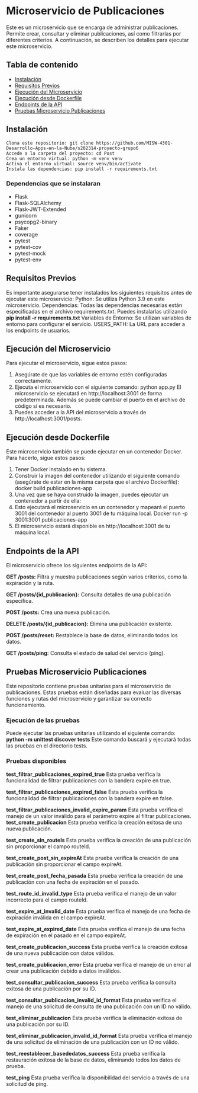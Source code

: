 # Microservicio de Publicaciones

Este es un microservicio que se encarga de administrar publicaciones. Permite crear, consultar y eliminar publicaciones, así como filtrarlas por diferentes criterios. A continuación, se describen los detalles para ejecutar este microservicio.

## Tabla de contenido

- [Instalación](#Instalación)
- [Requisitos Previos](#Requisitos-previos)
- [Ejecución del Microservicio](#Ejecución-del-Microservicio)
- [Ejecución desde Dockerfile](#Ejecución-desde-Dockerfile)
- [Endpoints de la API](#Endpoints-de-la-API)
- [Pruebas Microservicio Publicaciones](#Pruebas-Microservicio-Publicaciones)

## Instalación

    Clona este repositorio: git clone https://github.com/MISW-4301-Desarrollo-Apps-en-la-Nube/s202314-proyecto-grupo6
    Accede a la carpeta del proyecto: cd Post
    Crea un entorno virtual: python -m venv venv
    Activa el entorno virtual: source venv/bin/activate
    Instala las dependencias: pip install -r requirements.txt

### Dependencias que se instalaran

- Flask
- Flask-SQLAlchemy
- Flask-JWT-Extended
- gunicorn
- psycopg2-binary
- Faker
- coverage
- pytest
- pytest-cov
- pytest-mock
- pytest-env

## Requisitos Previos

Es importante asegurarse tener instalados los siguientes requisitos antes de ejecutar este microservicio:
Python: Se utiliza Python 3.9 en este microservicio.
Dependencias: Todas las dependencias necesarias están especificadas en el archivo requirements.txt. Puedes instalarlas utilizando **pip install -r requirements.txt**
Variables de Entorno: Se utilizan variables de entorno para configurar el servicio.
USERS_PATH: La URL para acceder a los endpoints de usuarios.

## Ejecución del Microservicio

Para ejecutar el microservicio, sigue estos pasos:

1. Asegúrate de que las variables de entorno estén configuradas correctamente.
2. Ejecuta el microservicio con el siguiente comando: python app.py
   El microservicio se ejecutará en http://localhost:3001 de forma predeterminada. Además se puede cambiar el puerto en el archivo de código si es necesario.
3. Puedes acceder a la API del microservicio a través de http://localhost:3001/posts.

## Ejecución desde Dockerfile

Este microservicio también se puede ejecutar en un contenedor Docker. Para hacerlo, sigue estos pasos:

1. Tener Docker instalado en tu sistema.
2. Construir la imagen del contenedor utilizando el siguiente comando (asegúrate de estar en la misma carpeta que el archivo Dockerfile): docker build publicaciones-app
3. Una vez que se haya construido la imagen, puedes ejecutar un contenedor a partir de ella:
4. Esto ejecutará el microservicio en un contenedor y mapeará el puerto 3001 del contenedor al puerto 3001 de tu máquina local. Docker run -p 3001:3001 publicaciones-app
5. El microservicio estará disponible en http://localhost:3001 de tu máquina local.

## Endpoints de la API

El microservicio ofrece los siguientes endpoints de la API:

**GET /posts:** Filtra y muestra publicaciones según varios criterios, como la expiración y la ruta.

**GET /posts/{id_publicacion}:** Consulta detalles de una publicación específica.

**POST /posts:** Crea una nueva publicación.

**DELETE /posts/{id_publicacion}:** Elimina una publicación existente.

**POST /posts/reset:** Restablece la base de datos, eliminando todos los datos.

**GET /posts/ping:** Consulta el estado de salud del servicio (ping).

## Pruebas Microservicio Publicaciones

Este repositorio contiene pruebas unitarias para el microservicio de publicaciones. Estas pruebas están diseñadas para evaluar las diversas funciones y rutas del microservicio y garantizar su correcto funcionamiento.

### Ejecución de las pruebas

Puede ejecutar las pruebas unitarias utilizando el siguiente comando: **python -m unittest discover tests**
Este comando buscará y ejecutará todas las pruebas en el directorio tests.

### Pruebas disponibles

**test_filtrar_publicaciones_expired_true**
Esta prueba verifica la funcionalidad de filtrar publicaciones con la bandera expire en true.

**test_filtrar_publicaciones_expired_false**
Esta prueba verifica la funcionalidad de filtrar publicaciones con la bandera expire en false.

**test_filtrar_publicaciones_invalid_expire_param**
Esta prueba verifica el manejo de un valor inválido para el parámetro expire al filtrar publicaciones.
**test_create_publicacion**
Esta prueba verifica la creación exitosa de una nueva publicación.

**test_create_sin_routeIs**
Esta prueba verifica la creación de una publicación sin proporcionar el campo routeId.

**test_create_post_sin_expireAt**
Esta prueba verifica la creación de una publicación sin proporcionar el campo expireAt.

**test_create_post_fecha_pasada**
Esta prueba verifica la creación de una publicación con una fecha de expiración en el pasado.

**test_route_id_invalid_type**
Esta prueba verifica el manejo de un valor incorrecto para el campo routeId.

**test_expire_at_invalid_date**
Esta prueba verifica el manejo de una fecha de expiración inválida en el campo expireAt.

**test_expire_at_expired_date**
Esta prueba verifica el manejo de una fecha de expiración en el pasado en el campo expireAt.

**test_create_publicacion_success**
Esta prueba verifica la creación exitosa de una nueva publicación con datos válidos.

**test_create_publicacion_error**
Esta prueba verifica el manejo de un error al crear una publicación debido a datos inválidos.

**test_consultar_publicacion_success**
Esta prueba verifica la consulta exitosa de una publicación por su ID.

**test_consultar_publicacion_invalid_id_format**
Esta prueba verifica el manejo de una solicitud de consulta de una publicación con un ID no válido.

**test_eliminar_publicacion**
Esta prueba verifica la eliminación exitosa de una publicación por su ID.

**test_eliminar_publicacion_invalid_id_format**
Esta prueba verifica el manejo de una solicitud de eliminación de una publicación con un ID no válido.

**test_reestablecer_basededatos_success**
Esta prueba verifica la restauración exitosa de la base de datos, eliminando todos los datos de prueba.

**test_ping**
Esta prueba verifica la disponibilidad del servicio a través de una solicitud de ping.
